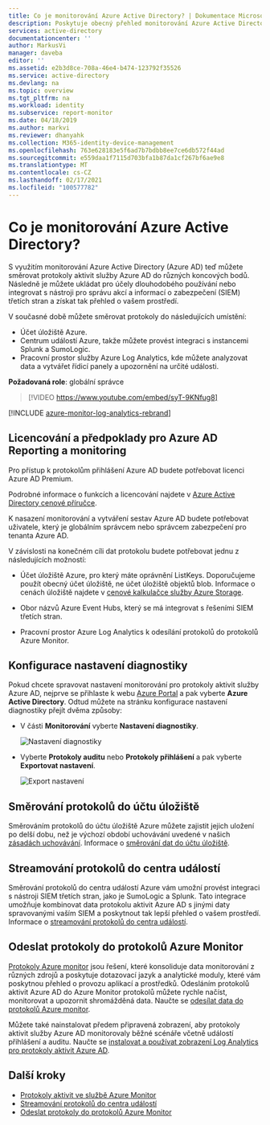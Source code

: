```yaml
---
title: Co je monitorování Azure Active Directory? | Dokumentace Microsoftu
description: Poskytuje obecný přehled monitorování Azure Active Directory.
services: active-directory
documentationcenter: ''
author: MarkusVi
manager: daveba
editor: ''
ms.assetid: e2b3d8ce-708a-46e4-b474-123792f35526
ms.service: active-directory
ms.devlang: na
ms.topic: overview
ms.tgt_pltfrm: na
ms.workload: identity
ms.subservice: report-monitor
ms.date: 04/18/2019
ms.author: markvi
ms.reviewer: dhanyahk
ms.collection: M365-identity-device-management
ms.openlocfilehash: 763e628183e5f6ad7b7bdbb8ee7ce6db572f44ad
ms.sourcegitcommit: e559daa1f7115d703bfa1b87da1cf267bf6ae9e8
ms.translationtype: MT
ms.contentlocale: cs-CZ
ms.lasthandoff: 02/17/2021
ms.locfileid: "100577782"
---
```

# <a name="what-is-azure-active-directory-monitoring"></a>Co je monitorování Azure Active Directory?

S využitím monitorování Azure Active Directory (Azure AD) teď můžete směrovat protokoly aktivit služby Azure AD do různých koncových bodů. Následně je můžete ukládat pro účely dlouhodobého používání nebo integrovat s nástroji pro správu akcí a informací o zabezpečení (SIEM) třetích stran a získat tak přehled o vašem prostředí.

V současné době můžete směrovat protokoly do následujících umístění:

- Účet úložiště Azure.
- Centrum událostí Azure, takže můžete provést integraci s instancemi Splunk a SumoLogic.
- Pracovní prostor služby Azure Log Analytics, kde můžete analyzovat data a vytvářet řídicí panely a upozornění na určité události.

**Požadovaná role**: globální správce

> [!VIDEO https://www.youtube.com/embed/syT-9KNfug8]

[!INCLUDE [azure-monitor-log-analytics-rebrand](../../../includes/azure-monitor-log-analytics-rebrand.md)]

## <a name="licensing-and-prerequisites-for-azure-ad-reporting-and-monitoring"></a>Licencování a předpoklady pro Azure AD Reporting a monitoring

Pro přístup k protokolům přihlášení Azure AD budete potřebovat licenci Azure AD Premium.

Podrobné informace o funkcích a licencování najdete v [Azure Active Directory cenové příručce](https://azure.microsoft.com/pricing/details/active-directory/).

K nasazení monitorování a vytváření sestav Azure AD budete potřebovat uživatele, který je globálním správcem nebo správcem zabezpečení pro tenanta Azure AD.

V závislosti na konečném cíli dat protokolu budete potřebovat jednu z následujících možností:

* Účet úložiště Azure, pro který máte oprávnění ListKeys. Doporučujeme použít obecný účet úložiště, ne účet úložiště objektů blob. Informace o cenách úložiště najdete v [cenové kalkulačce služby Azure Storage](https://azure.microsoft.com/pricing/calculator/?service=storage).

* Obor názvů Azure Event Hubs, který se má integrovat s řešeními SIEM třetích stran.

* Pracovní prostor Azure Log Analytics k odesílání protokolů do protokolů Azure Monitor.

## <a name="diagnostic-settings-configuration"></a>Konfigurace nastavení diagnostiky

Pokud chcete spravovat nastavení monitorování pro protokoly aktivit služby Azure AD, nejprve se přihlaste k webu [Azure Portal](https://portal.azure.com) a pak vyberte **Azure Active Directory**. Odtud můžete na stránku konfigurace nastavení diagnostiky přejít dvěma způsoby:

* V části **Monitorování** vyberte **Nastavení diagnostiky**.

    ![Nastavení diagnostiky](./media/overview-monitoring/diagnostic-settings.png)
    
* Vyberte **Protokoly auditu** nebo **Protokoly přihlášení** a pak vyberte **Exportovat nastavení**. 

    ![Export nastavení](./media/overview-monitoring/export-settings.png)


## <a name="route-logs-to-storage-account"></a>Směrování protokolů do účtu úložiště

Směrováním protokolů do účtu úložiště Azure můžete zajistit jejich uložení po delší dobu, než je výchozí období uchovávání uvedené v našich [zásadách uchovávání](reference-reports-data-retention.md). Informace o [směrování dat do účtu úložiště](quickstart-azure-monitor-route-logs-to-storage-account.md).

## <a name="stream-logs-to-event-hub"></a>Streamování protokolů do centra událostí

Směrování protokolů do centra událostí Azure vám umožní provést integraci s nástroji SIEM třetích stran, jako je SumoLogic a Splunk. Tato integrace umožňuje kombinovat data protokolu aktivit Azure AD s jinými daty spravovanými vaším SIEM a poskytnout tak lepší přehled o vašem prostředí. Informace o [streamování protokolů do centra událostí](tutorial-azure-monitor-stream-logs-to-event-hub.md).

## <a name="send-logs-to-azure-monitor-logs"></a>Odeslat protokoly do protokolů Azure Monitor

[Protokoly Azure monitor](../../azure-monitor/logs/log-query-overview.md) jsou řešení, které konsoliduje data monitorování z různých zdrojů a poskytuje dotazovací jazyk a analytické moduly, které vám poskytnou přehled o provozu aplikací a prostředků. Odesláním protokolů aktivit Azure AD do Azure Monitor protokolů můžete rychle načíst, monitorovat a upozornit shromážděná data. Naučte se [odesílat data do protokolů Azure monitor](howto-integrate-activity-logs-with-log-analytics.md).

Můžete také nainstalovat předem připravená zobrazení, aby protokoly aktivit služby Azure AD monitorovaly běžné scénáře včetně událostí přihlášení a auditu. Naučte se [instalovat a používat zobrazení Log Analytics pro protokoly aktivit Azure AD](howto-install-use-log-analytics-views.md).

## <a name="next-steps"></a>Další kroky

* [Protokoly aktivit ve službě Azure Monitor](concept-activity-logs-azure-monitor.md)
* [Streamování protokolů do centra událostí](tutorial-azure-monitor-stream-logs-to-event-hub.md)
* [Odeslat protokoly do protokolů Azure Monitor](howto-integrate-activity-logs-with-log-analytics.md)
